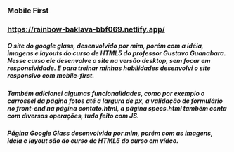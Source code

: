 
### Mobile First
### https://rainbow-baklava-bbf069.netlify.app/
##### O site do google glass, desenvolvido por mim, porém com a idéia, imagens e layouts do curso de HTML5 do professor Gustavo Guanabara. Nesse curso ele desenvolve o site na versão desktop, sem focar em responsividade. E para treinar minhas habilidades desenvolvi o site responsivo com mobile-first.
##### Também adicionei algumas funcionalidades, como por exemplo o carrossel da página fotos até a largura de px, a validação de formulário no front-end na página contato.html, a página specs.html também conta com diversas operações, tudo feito com JS.
##### Página Google Glass desenvolvida por mim, porém com as imagens, ideia e layout são do curso de HTML5 do curso em vídeo.